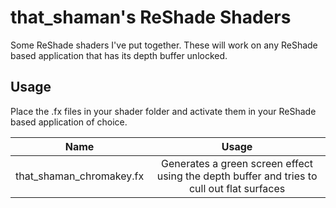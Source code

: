 # that_shaman's ReShade Shaders

Some ReShade shaders I've put together. These will work on any ReShade based application that has its depth buffer unlocked.

## Usage

Place the .fx files in your shader folder and activate them in your ReShade based application of choice.

|Name|Usage|
|:---:|:---:| 
|that_shaman_chromakey.fx|Generates a green screen effect using the depth buffer and tries to cull out flat surfaces|